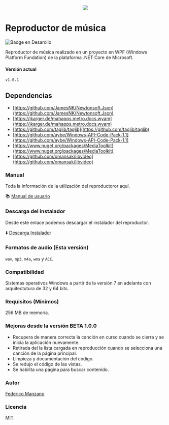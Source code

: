 <p align="center">
  <img src="https://github.com/FedericoManzano/media-player/blob/master/ReproductorMusicaTagEditables/Icono/nota-musical.ico" />
</p>

# Reproductor de música


![Badge en Desarollo](https://img.shields.io/badge/LICENCE-%20MIT-green)


Reproductor de música realizado en un proyecto en WPF (Windows Platform Fundation) de la plataforma .NET Core de Microsoft.

#### Versión actual

`v1.0.1`

## Dependencias 

- [https://github.com/JamesNK/Newtonsoft.Json](https://github.com/JamesNK/Newtonsoft.Json)
- [https://jkarger.de/mahapps.metro.docs.wyam](https://jkarger.de/mahapps.metro.docs.wyam)
- [https://github.com/taglib/taglib](https://github.com/taglib/taglib)
- [https://github.com/aybe/Windows-API-Code-Pack-1.1](https://github.com/aybe/Windows-API-Code-Pack-1.1)
- [https://www.nuget.org/packages/MediaToolkit](https://www.nuget.org/packages/MediaToolkit)
- [https://github.com/omansak/libvideo](https://github.com/omansak/libvideo)

### Manual

Toda la información de la utilización del reproductoror aquí.

:books: [Manual de usuario](https://github.com/FedericoManzano/media-player/blob/master/ReproductorMusicaTagEditables/Manual/Manual.md)

### Descarga del instalador

Desde este enlace podemos descargar el instalador del reproductor.

:arrow_down: [Descarga Instalador](https://mega.nz/file/VU8wVKSb#cVcLv2Ho7dcYRrKjGHDkV1Crl7KUKrSFwd8JrK0ZbQ0)


### Formatos de audio (Esta versión)

`wav`, `mp3`, `m4a`, `wma` y `ACC`.

### Compatibilidad

Sistemas operativos Windows a partir de la versión 7 en adelante con arquitectutura de 32 y 64 bits.

### Requisitos (Mínimos)

256 MB de memoría.


### Mejoras desde la versión BETA 1.0.0

* Recupera de manera correcta la canción en curso cuando se cierra y se inicia la aplicación nuevamente.
* Retirada del la lista cargada en reproducción cuando se selecciona una canción de la página principal.
* Limpieza y documentación del código.
* Se redujo el código de las vistas.
* Se habilita una página para buscar contenido.

### Autor

[Federico Manzano](https://github.com/FedericoManzano)

### Licencia

MIT.

